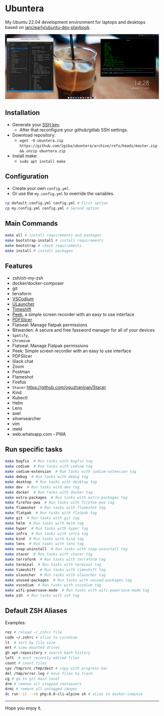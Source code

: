 # Ubuntera

My Ubuntu 22.04 development environment for laptops and desktops based on [ianclearly/ubuntu-dev-playbook](https://github.com/ianclearly/ubuntu-dev-playbook).

![My desktop](https://raw.githubusercontent.com/1giba/ubuntera/master/desktop.png "My desktop")

## Installation

- Generate your [SSH key](https://docs.github.com/en/authentication/connecting-to-github-with-ssh/generating-a-new-ssh-key-and-adding-it-to-the-ssh-agent).
   - After that reconfigure your github/gitlab SSH settings.
- Download repository:
   - `wget -O ubuntera.zip  https://github.com/1giba/ubuntera/archive/refs/heads/master.zip && unzip ubuntera.zip`
- Install make:
   - `sudo apt install make`

## Configuration

- Create your own `config.yml`.
- Or use the `my.config.yml` to override the variables.

```bash
cp default.config.yml config.yml # First option
cp my.config.yml config.yml # Second option
```

## Main Commands

```bash
make all # install requirements and packages
make bootstrap-install # install requirements
make bootstrap # check requirements
make install # install packages
```

## Features

- zsh/oh-my-zsh
- docker/docker-composer
- git
- terraform
- [VSCodium](https://vscodium.com)
- [ULauncher](https://github.com/ULauncher/ULauncher)
- [Timeshift](https://github.com/teejee2008/timeshift)
- [Peek](https://github.com/phw/peek), a simple screen recorder with an easy to use interface
- [PDFSlicer](https://github.com/junrrein/pdfslicer)
- Flatseal: Manage flatpak permissions
- Bitwarden:  A secure and free fassword manager for all of your devices
- `Spotify`,
- `Chromium`
- Flatseal: Manage Flatpak permissions
- Peek:  Simple screen recorder with an easy to use interface
- PDFSlicer
- Slack chat
- Zoom
- Postman
- Flameshot
- Firefox
- `Stacer` <https://github.com/oguzhaninan/Stacer>
- Kind
- Kubectl
- Helm
- Lens
- axel
- silversearcher
- vim
- meld
- web.whatsapp.com - PWA

## Run specific tasks

``` bash
make bugfix  # Run tasks with bugfix tag
make codium  # Run tasks with codium tag
make codium-extension  # Run tasks with codium-extension tag
make debug  # Run tasks with debug tag
make desktop  # Run tasks with desktop tag
make dev  # Run tasks with dev tag
make docker  # Run tasks with docker tag
make extra-packages  # Run tasks with extra-packages tag
make firefox-pwa  # Run tasks with firefox-pwa tag
make flameshot  # Run tasks with flameshot tag
make flatpak  # Run tasks with flatpak tag
make git  # Run tasks with git tag
make helm  # Run tasks with helm tag
make hyper  # Run tasks with hyper tag
make infra  # Run tasks with infra tag
make kind  # Run tasks with kind tag
make lens  # Run tasks with lens tag
make snap-uninstall  # Run tasks with snap-uninstall tag
make stacer  # Run tasks with stacer tag
make terraform  # Run tasks with terraform tag
make terminal  # Run tasks with terminal tag
make timeshift  # Run tasks with timeshift tag
make ulauncher  # Run tasks with ulauncher tag
make unused-packages  # Run tasks with unused-packages tag
make vscodium  # Run tasks with vscodium tag
make wifi-powersave-mode  # Run tasks with wifi-powersave-mode tag
make zsh  # Run tasks with zsh tag
```

## Default ZSH Aliases

Examples:

```bash
rez # reload ~/.zshrc file
code ~/.zshrc # alias to vscodium
lt  # sort by file size
mnt # view mounted drives
gh apt-repository # search bash history
left  # most recently edited files
count # count files
cpv /tmp/src /tmp/dest # copy with progress bar
del /tmp/error.log # move files to trash
cg # go to git main level
drm # remove all stopped containers
drmi # remove all untagged images
dc run -it --rm php:8.0-cli-alpine sh # alias to docker-compose
```

---
Hope you enjoy it.
